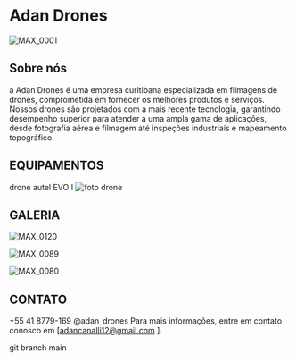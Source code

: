 # Adan Drones
![MAX_0001](https://github.com/adancanabbis/adan-e-chimask/assets/142799423/46d6bc53-1abf-4130-b253-5abcb31509c0)

## Sobre nós
a Adan Drones é uma empresa curitibana especializada em filmagens de drones, comprometida em fornecer os melhores produtos e serviços. Nossos drones são projetados com a mais recente tecnologia, garantindo desempenho superior para atender a uma ampla gama de aplicações, desde fotografia aérea e filmagem até inspeções industriais e mapeamento topográfico.                                        

 
##  EQUIPAMENTOS 
drone autel EVO I 
![foto drone](https://github.com/adancanalli/trabalho-adan-rafael/assets/150919329/35b943ff-22d8-47a9-b2f7-0b2b90d874c4)


## GALERIA
![MAX_0120](https://github.com/adancanalli/trabalho-adan-rafael/assets/150919329/0fca5db2-e591-4b32-a907-af38a468da75)


![MAX_0089](https://github.com/adancanalli/trabalho-adan-rafael/assets/150919329/4684a3f3-8817-4d06-b528-80ec02d8902d)

![MAX_0080](https://github.com/adancanalli/trabalho-adan-rafael/assets/150919329/684b05ab-5af6-4ecf-8894-43b32a54dffe)

## CONTATO
+55 41 8779-169
@adan_drones
Para mais informações, entre em contato conosco em [adancanalli12@gmail.com ].


git branch main



